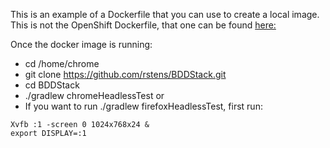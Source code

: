 This is an example of a Dockerfile that you can use to create a local image.
This is not the OpenShift Dockerfile, that one can be found [here:](https://github.com/BCDevOps/openshift-tools/blob/master/provisioning/jenkins-slaves/bddstack/Dockerfile)

Once the docker image is running:

* cd /home/chrome 
* git clone <https://github.com/rstens/BDDStack.git>
* cd BDDStack
* ./gradlew chromeHeadlessTest or 
* If you want to run ./gradlew firefoxHeadlessTest, first run:

~~~~
Xvfb :1 -screen 0 1024x768x24 &
export DISPLAY=:1
~~~~
